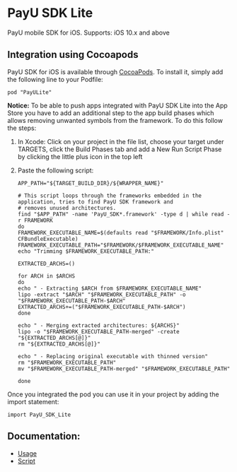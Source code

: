 # PayU SDK Lite

PayU mobile SDK for iOS.
Supports: iOS 10.x and above

## Integration using Cocoapods

PayU SDK for iOS is available through [CocoaPods](http://cocoapods.org). To install
it, simply add the following line to your Podfile:

```
pod "PayULite"
```

**Notice:** To be able to push apps integrated with PayU SDK Lite into the App Store you have to add an additional step to the app build phases which allows removing unwanted symbols from the framework. To do this follow the steps:
1. In Xcode: Click on your project in the file list, choose your target under TARGETS, click the Build Phases tab and add a New Run Script Phase by clicking the little plus icon in the top left
2. Paste the following script:

    ```
    APP_PATH="${TARGET_BUILD_DIR}/${WRAPPER_NAME}"

    # This script loops through the frameworks embedded in the application, tries to find PayU SDK framework and
    # removes unused architectures.
    find "$APP_PATH" -name 'PayU_SDK*.framework' -type d | while read -r FRAMEWORK
    do
    FRAMEWORK_EXECUTABLE_NAME=$(defaults read "$FRAMEWORK/Info.plist" CFBundleExecutable)
    FRAMEWORK_EXECUTABLE_PATH="$FRAMEWORK/$FRAMEWORK_EXECUTABLE_NAME"
    echo "Trimming $FRAMEWORK_EXECUTABLE_PATH:"

    EXTRACTED_ARCHS=()

    for ARCH in $ARCHS
    do
    echo " - Extracting $ARCH from $FRAMEWORK_EXECUTABLE_NAME"
    lipo -extract "$ARCH" "$FRAMEWORK_EXECUTABLE_PATH" -o "$FRAMEWORK_EXECUTABLE_PATH-$ARCH"
    EXTRACTED_ARCHS+=("$FRAMEWORK_EXECUTABLE_PATH-$ARCH")
    done

    echo " - Merging extracted architectures: ${ARCHS}"
    lipo -o "$FRAMEWORK_EXECUTABLE_PATH-merged" -create "${EXTRACTED_ARCHS[@]}"
    rm "${EXTRACTED_ARCHS[@]}"

    echo " - Replacing original executable with thinned version"
    rm "$FRAMEWORK_EXECUTABLE_PATH"
    mv "$FRAMEWORK_EXECUTABLE_PATH-merged" "$FRAMEWORK_EXECUTABLE_PATH"

    done
    ```

Once you integrated the pod you can use it in your project by adding the import statement:

```
import PayU_SDK_Lite
```

## Documentation:
*  [Usage](docs/markup/README.md)
*  [Script](docs)
